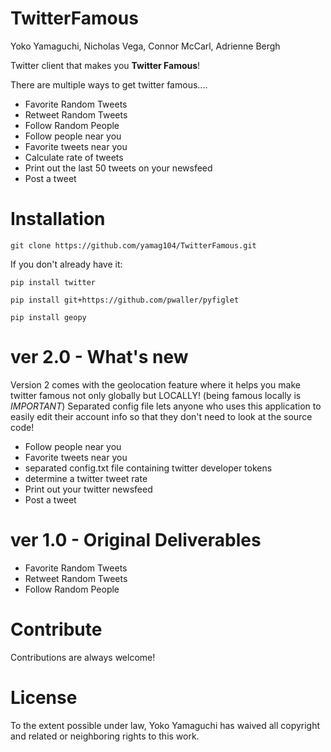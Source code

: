 # TwitterFamous
Yoko Yamaguchi, Nicholas Vega, Connor McCarl, Adrienne Bergh

Twitter client that makes you **Twitter Famous**!

There are multiple ways to get twitter famous....


*  Favorite Random Tweets
*  Retweet Random Tweets
*  Follow Random People
*  Follow people near you
*  Favorite tweets near you
*  Calculate rate of tweets
*  Print out the last 50 tweets on your newsfeed
*  Post a tweet

# Installation
`git clone https://github.com/yamag104/TwitterFamous.git`

If you don't already have it:

`pip install twitter`

`pip install git+https://github.com/pwaller/pyfiglet`

`pip install geopy`

# ver 2.0 - What's new
Version 2 comes with the geolocation feature where it helps you make twitter famous not only globally but LOCALLY! (being famous locally is *IMPORTANT*) Separated config file lets anyone who uses this application to easily edit their account info so that they don't need to look at the source code!
- Follow people near you
- Favorite tweets near you
- separated config.txt file containing twitter developer tokens
- determine a twitter tweet rate
- Print out your twitter newsfeed
- Post a tweet

# ver 1.0 - Original Deliverables
- Favorite Random Tweets
- Retweet Random Tweets
- Follow Random People

# Contribute
Contributions are always welcome!

# License
To the extent possible under law, Yoko Yamaguchi has waived all copyright and related or neighboring rights to this work.
